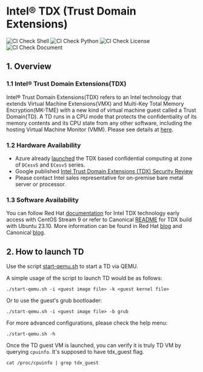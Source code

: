 # Intel&reg; TDX (Trust Domain Extensions) 

![CI Check Shell](https://github.com/intel/tdx-tools/actions/workflows/pr-check-shell.yml/badge.svg)
![CI Check Python](https://github.com/intel/tdx-tools/actions/workflows/pr-check-python.yml/badge.svg)
![CI Check License](https://github.com/intel/tdx-tools/actions/workflows/pr-check-license.yml/badge.svg)
![CI Check Document](https://github.com/intel/tdx-tools/actions/workflows/pr-check-document.yml/badge.svg)

## 1. Overview

### 1.1 Intel&reg; Trust Domain Extensions(TDX)
Intel&reg; Trust Domain Extensions(TDX) refers to an Intel technology that
extends Virtual Machine Extensions(VMX) and Multi-Key Total Memory
Encryption(MK-TME) with a new kind of virtual machine guest called a Trust
Domain(TD). A TD runs in a CPU mode that protects the confidentiality of its
memory contents and its CPU state from any other software, including the hosting
Virtual Machine Monitor (VMM). Please see details at [here](https://www.intel.com/content/www/us/en/developer/tools/trust-domain-extensions/documentation.html).

### 1.2 Hardware Availability

- Azure already [launched](https://azure.microsoft.com/en-us/updates/confidential-vms-with-intel-tdx-dcesv5-ecesv5/) the
  TDX based confidential computing at zone of `DCesv5` and `ECesv5` series.
- Google published [Intel Trust Domain Extensions (TDX) Security Review](https://services.google.com/fh/files/misc/intel_tdx_-_full_report_041423.pdf)
- Please contact Intel sales representative for on-premise bare metal server or processor.

### 1.3 Software Availability

You can follow Red Hat [documentation](https://sigs.centos.org/virt/tdx/) for Intel TDX technology early access with CentOS Stream 9 or refer to Canonical [README](https://github.com/canonical/tdx/blob/main/README.md) for TDX build with Ubuntu 23.10.
More information can be found in Red Hat [blog](https://www.redhat.com/en/blog/enabling-hardware-backed-confidential-computing-centos-sig) and Canonical [blog](https://ubuntu.com/blog/intel-tdx-1-0-preview-on-ubuntu-23-10).

## 2. How to launch TD

Use the script [start-qemu.sh](https://github.com/intel/tdx-tools/blob/tdx-mid-stream/start-qemu.sh) to start a TD
via QEMU.

A simple usage of the script to launch TD would be as follows:

```
./start-qemu.sh -i <guest image file> -k <guest kernel file>
```

Or to use the guest's grub bootloader:

```
./start-qemu.sh -i <guest image file> -b grub
```

For more advanced configurations, please check the help menu:

```
./start-qemu.sh -h
```

Once the TD guest VM is launched, you can verify it is truly TD VM by querying `cpuinfo`. It's supposed to have tdx_guest flag.

```
cat /proc/cpuinfo | grep tdx_guest
```
